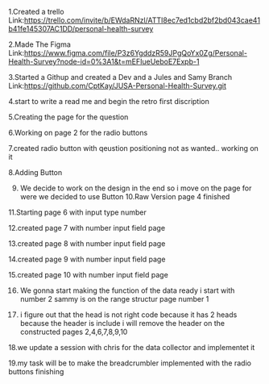 1.Created a trello Link:https://trello.com/invite/b/EWdaRNzl/ATTI8ec7ed1cbd2bf2bd043cae41b41fe145307AC1DD/personal-health-survey

2.Made The Figma Link:https://www.figma.com/file/P3z6YgddzR59JPgQoYx0Zg/Personal-Health-Survey?node-id=0%3A1&t=mEFIueUeboE7Expb-1

3.Started a Githup and created a Dev and a Jules and Samy Branch Link:https://github.com/CptKay/JUSA-Personal-Health-Survey.git

4.start to write a read me and begin the retro first discription

5.Creating the page for the question 

6.Working on page 2 for the radio buttons

7.created radio button with qeustion positioning not as wanted.. working on it

8.Adding Button

9. We decide to work on the design in the end so i move on the page for were we decided to use Button
10.Raw Version page 4 finished

11.Starting page 6 with input type number

12.created page 7 with number input field page

13.created page 8 with number input field page

14.created page 9 with number input field page

15.created page 10 with number input field page

16. We gonna start making the function of the data ready i start with number 2 sammy is on the range structur page number 1 

17. i figure out that the head is not right code because it has 2 heads because the header is include i will remove the header on the constructed pages 2,4,6,7,8,9,10

18.we update a session with chris for the data collector and implementet it

19.my task will be to make the breadcrumbler implemented with the radio buttons finishing
